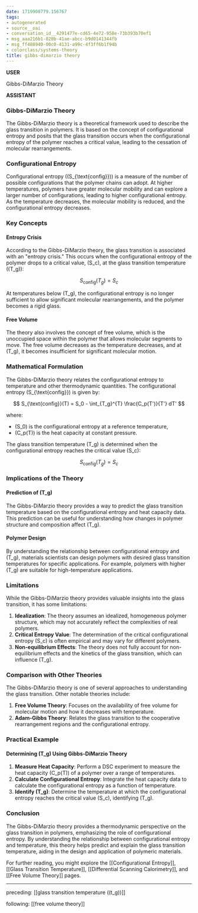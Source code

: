 ```yaml
---
date: 1719908779.156767
tags:
- autogenerated
- source__oai
- conversation_id__4291477e-cd65-4e72-958e-73b393b70ef1
- msg_aaa216b1-828b-41ae-abcc-b9d0141344fb
- msg_ff488940-00c0-4131-a99c-4f3ff6b1f94b
- colorclass/systems-theory
title: gibbs-dimarzio theory
---
```


**USER**

Gibbs-DiMarzio Theory


**ASSISTANT**

### Gibbs-DiMarzio Theory

The Gibbs-DiMarzio theory is a theoretical framework used to describe the glass transition in polymers. It is based on the concept of configurational entropy and posits that the glass transition occurs when the configurational entropy of the polymer reaches a critical value, leading to the cessation of molecular rearrangements.

### Configurational Entropy

Configurational entropy (\(S_{\text{config}}\)) is a measure of the number of possible configurations that the polymer chains can adopt. At higher temperatures, polymers have greater molecular mobility and can explore a larger number of configurations, leading to higher configurational entropy. As the temperature decreases, the molecular mobility is reduced, and the configurational entropy decreases.

### Key Concepts

#### Entropy Crisis

According to the Gibbs-DiMarzio theory, the glass transition is associated with an "entropy crisis." This occurs when the configurational entropy of the polymer drops to a critical value, \(S_c\), at the glass transition temperature (\(T_g\)):

$$
S_{\text{config}}(T_g) = S_c
$$

At temperatures below \(T_g\), the configurational entropy is no longer sufficient to allow significant molecular rearrangements, and the polymer becomes a rigid glass.

#### Free Volume

The theory also involves the concept of free volume, which is the unoccupied space within the polymer that allows molecular segments to move. The free volume decreases as the temperature decreases, and at \(T_g\), it becomes insufficient for significant molecular motion.

### Mathematical Formulation

The Gibbs-DiMarzio theory relates the configurational entropy to temperature and other thermodynamic quantities. The configurational entropy \(S_{\text{config}}\) is given by:

$$
S_{\text{config}}(T) = S_0 - \int_{T_g}^{T} \frac{C_p(T')}{T'} dT'
$$

where:
- \(S_0\) is the configurational entropy at a reference temperature,
- \(C_p(T)\) is the heat capacity at constant pressure.

The glass transition temperature \(T_g\) is determined when the configurational entropy reaches the critical value \(S_c\):

$$
S_{\text{config}}(T_g) = S_c
$$

### Implications of the Theory

#### Prediction of \(T_g\)

The Gibbs-DiMarzio theory provides a way to predict the glass transition temperature based on the configurational entropy and heat capacity data. This prediction can be useful for understanding how changes in polymer structure and composition affect \(T_g\).

#### Polymer Design

By understanding the relationship between configurational entropy and \(T_g\), materials scientists can design polymers with desired glass transition temperatures for specific applications. For example, polymers with higher \(T_g\) are suitable for high-temperature applications.

### Limitations

While the Gibbs-DiMarzio theory provides valuable insights into the glass transition, it has some limitations:

1. **Idealization**: The theory assumes an idealized, homogeneous polymer structure, which may not accurately reflect the complexities of real polymers.
2. **Critical Entropy Value**: The determination of the critical configurational entropy \(S_c\) is often empirical and may vary for different polymers.
3. **Non-equilibrium Effects**: The theory does not fully account for non-equilibrium effects and the kinetics of the glass transition, which can influence \(T_g\).

### Comparison with Other Theories

The Gibbs-DiMarzio theory is one of several approaches to understanding the glass transition. Other notable theories include:

1. **Free Volume Theory**: Focuses on the availability of free volume for molecular motion and how it decreases with temperature.
2. **Adam-Gibbs Theory**: Relates the glass transition to the cooperative rearrangement regions and the configurational entropy.

### Practical Example

#### Determining \(T_g\) Using Gibbs-DiMarzio Theory

1. **Measure Heat Capacity**: Perform a DSC experiment to measure the heat capacity \(C_p(T)\) of a polymer over a range of temperatures.
2. **Calculate Configurational Entropy**: Integrate the heat capacity data to calculate the configurational entropy as a function of temperature.
3. **Identify \(T_g\)**: Determine the temperature at which the configurational entropy reaches the critical value \(S_c\), identifying \(T_g\).

### Conclusion

The Gibbs-DiMarzio theory provides a thermodynamic perspective on the glass transition in polymers, emphasizing the role of configurational entropy. By understanding the relationship between configurational entropy and temperature, this theory helps predict and explain the glass transition temperature, aiding in the design and application of polymeric materials.

For further reading, you might explore the [[Configurational Entropy]], [[Glass Transition Temperature]], [[Differential Scanning Calorimetry]], and [[Free Volume Theory]] pages.


---

preceding: [[glass transition temperature ((t_g))]]  


following: [[free volume theory]]